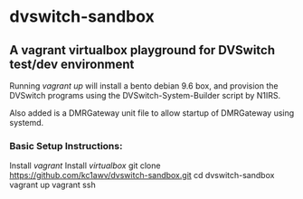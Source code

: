 # dvswitch-sandbox
## A vagrant virtualbox playground for DVSwitch test/dev environment

Running *vagrant up* will install a bento debian 9.6 box, and provision the DVSwitch programs
using the DVSwitch-System-Builder script by N1IRS.

Also added is a DMRGateway unit file to allow startup of DMRGateway using systemd.

### Basic Setup Instructions:
Install *vagrant*
Install *virtualbox*
git clone https://github.com/kc1awv/dvswitch-sandbox.git
cd dvswitch-sandbox
vagrant up
vagrant ssh
